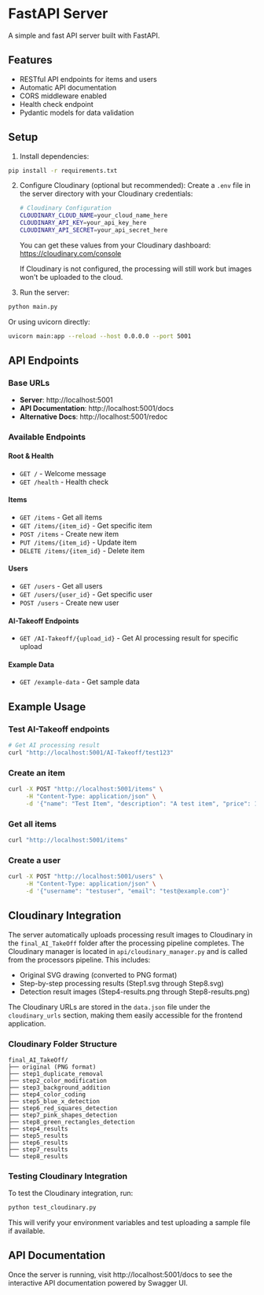 # FastAPI Server

A simple and fast API server built with FastAPI.

## Features

- RESTful API endpoints for items and users
- Automatic API documentation
- CORS middleware enabled
- Health check endpoint
- Pydantic models for data validation

## Setup

1. Install dependencies:
```bash
pip install -r requirements.txt
```

2. Configure Cloudinary (optional but recommended):
   Create a `.env` file in the server directory with your Cloudinary credentials:
   ```bash
   # Cloudinary Configuration
   CLOUDINARY_CLOUD_NAME=your_cloud_name_here
   CLOUDINARY_API_KEY=your_api_key_here
   CLOUDINARY_API_SECRET=your_api_secret_here
   ```
   
   You can get these values from your Cloudinary dashboard: https://cloudinary.com/console
   
   If Cloudinary is not configured, the processing will still work but images won't be uploaded to the cloud.

3. Run the server:
```bash
python main.py
```

Or using uvicorn directly:
```bash
uvicorn main:app --reload --host 0.0.0.0 --port 5001
```

## API Endpoints

### Base URLs
- **Server**: http://localhost:5001
- **API Documentation**: http://localhost:5001/docs
- **Alternative Docs**: http://localhost:5001/redoc

### Available Endpoints

#### Root & Health
- `GET /` - Welcome message
- `GET /health` - Health check

#### Items
- `GET /items` - Get all items
- `GET /items/{item_id}` - Get specific item
- `POST /items` - Create new item
- `PUT /items/{item_id}` - Update item
- `DELETE /items/{item_id}` - Delete item

#### Users
- `GET /users` - Get all users
- `GET /users/{user_id}` - Get specific user
- `POST /users` - Create new user

#### AI-Takeoff Endpoints
- `GET /AI-Takeoff/{upload_id}` - Get AI processing result for specific upload

#### Example Data
- `GET /example-data` - Get sample data

## Example Usage

### Test AI-Takeoff endpoints
```bash
# Get AI processing result
curl "http://localhost:5001/AI-Takeoff/test123"
```

### Create an item
```bash
curl -X POST "http://localhost:5001/items" \
     -H "Content-Type: application/json" \
     -d '{"name": "Test Item", "description": "A test item", "price": 19.99}'
```

### Get all items
```bash
curl "http://localhost:5001/items"
```

### Create a user
```bash
curl -X POST "http://localhost:5001/users" \
     -H "Content-Type: application/json" \
     -d '{"username": "testuser", "email": "test@example.com"}'
```

## Cloudinary Integration

The server automatically uploads processing result images to Cloudinary in the `final_AI_TakeOff` folder after the processing pipeline completes. The Cloudinary manager is located in `api/cloudinary_manager.py` and is called from the processors pipeline. This includes:

- Original SVG drawing (converted to PNG format)
- Step-by-step processing results (Step1.svg through Step8.svg)
- Detection result images (Step4-results.png through Step8-results.png)

The Cloudinary URLs are stored in the `data.json` file under the `cloudinary_urls` section, making them easily accessible for the frontend application.

### Cloudinary Folder Structure
```
final_AI_TakeOff/
├── original (PNG format)
├── step1_duplicate_removal
├── step2_color_modification
├── step3_background_addition
├── step4_color_coding
├── step5_blue_x_detection
├── step6_red_squares_detection
├── step7_pink_shapes_detection
├── step8_green_rectangles_detection
├── step4_results
├── step5_results
├── step6_results
├── step7_results
└── step8_results
```

### Testing Cloudinary Integration
To test the Cloudinary integration, run:
```bash
python test_cloudinary.py
```

This will verify your environment variables and test uploading a sample file if available.

## API Documentation

Once the server is running, visit http://localhost:5001/docs to see the interactive API documentation powered by Swagger UI.
